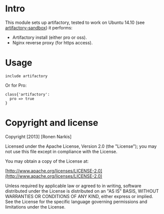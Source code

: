 # Intro

This module sets up artifactory, tested to work on Ubuntu 14.10 (see [artifactory-sandbox](https://github.com/opskeleton/artifactory-sandbox)) it performs:

* Artifactory install (either pro or oss).
* Nginx reverse proxy (for https access).

# Usage

```puppet
include artifactory
```
Or for Pro:

```puppet
class{'artifactory':
  pro => true
}
```
# Copyright and license

Copyright [2013] [Ronen Narkis]

Licensed under the Apache License, Version 2.0 (the "License");
you may not use this file except in compliance with the License.

You may obtain a copy of the License at:

  [http://www.apache.org/licenses/LICENSE-2.0](http://www.apache.org/licenses/LICENSE-2.0)

Unless required by applicable law or agreed to in writing, software
distributed under the License is distributed on an "AS IS" BASIS,
WITHOUT WARRANTIES OR CONDITIONS OF ANY KIND, either express or implied.
See the License for the specific language governing permissions and
limitations under the License.

